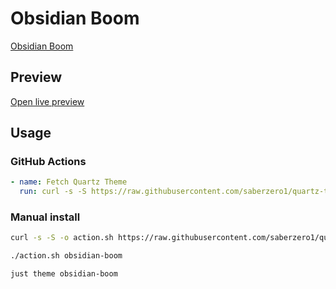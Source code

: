 # Obsidian Boom

[Obsidian Boom](#)

## Preview

[Open live preview](https://quartz-themes.github.io/obsidian-boom/)

## Usage

### GitHub Actions

```yaml
- name: Fetch Quartz Theme
  run: curl -s -S https://raw.githubusercontent.com/saberzero1/quartz-themes/master/action.sh | bash -s -- obsidian-boom
```

### Manual install

```bash
curl -s -S -o action.sh https://raw.githubusercontent.com/saberzero1/quartz-themes/master/action.sh

./action.sh obsidian-boom
```

```bash
just theme obsidian-boom
```
